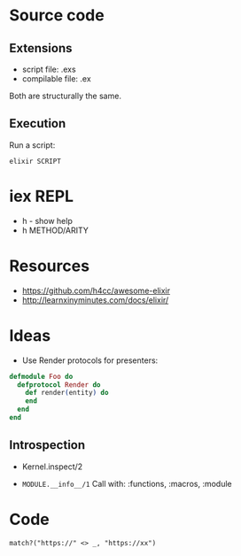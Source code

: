 # Source code

## Extensions

* script file: .exs
* compilable file: .ex

Both are structurally the same.

## Execution

Run a script:
```
elixir SCRIPT
```

# iex REPL

* h - show help
* h METHOD/ARITY

# Resources

* https://github.com/h4cc/awesome-elixir
* http://learnxinyminutes.com/docs/elixir/

# Ideas

* Use Render protocols for presenters:
```elixir
defmodule Foo do
  defprotocol Render do
    def render(entity) do
    end
  end
end
```

## Introspection

* Kernel.inspect/2

* `MODULE.__info__/1`
Call with: :functions, :macros, :module

# Code
`match?("https://" <> _, "https://xx")`
